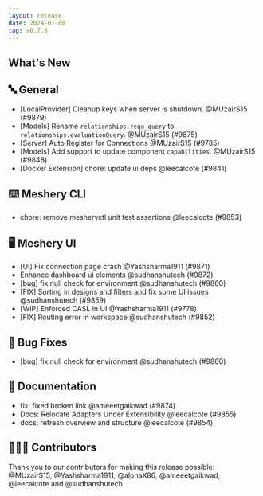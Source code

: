 ```yaml
---
layout: release
date: 2024-01-08
tag: v0.7.8
---
```


## What's New
## 🔤 General
- [LocalProvider] Cleanup keys when server is shutdown. @MUzairS15 (#9879)
- [Models] Rename `relationships.reqo_query` to `relationships.evaluationQuery`. @MUzairS15 (#9875)
- [Server] Auto Register for Connections @MUzairS15 (#9785)
- [Models] Add support to update component `capabilities`. @MUzairS15 (#9848)
- [Docker Extension] chore: update ui deps @leecalcote (#9841)

## ⌨️ Meshery CLI

- chore: remove mesheryctl unit test assertions @leecalcote (#9853)

## 🖥 Meshery UI

- [UI] Fix connection page crash @Yashsharma1911 (#9871)
- Enhance dashboard ui elements @sudhanshutech (#9872)
- [bug] fix null check for environment @sudhanshutech (#9860)
- [FIX] Sorting in designs and filters and fix some UI issues @sudhanshutech (#9859)
- [WIP] Enforced CASL in UI @Yashsharma1911 (#9778)
- [FIX] Routing error in workspace @sudhanshutech (#9852)

## 🐛 Bug Fixes

- [bug] fix null check for environment @sudhanshutech (#9860)

## 📖 Documentation

- fix: fixed broken link  @ameeetgaikwad (#9874)
- Docs: Relocate Adapters Under Extensibility @leecalcote (#9855)
- docs: refresh overview and structure @leecalcote (#9854)

## 👨🏽‍💻 Contributors

Thank you to our contributors for making this release possible:
@MUzairS15, @Yashsharma1911, @alphaX86, @ameeetgaikwad, @leecalcote and @sudhanshutech
